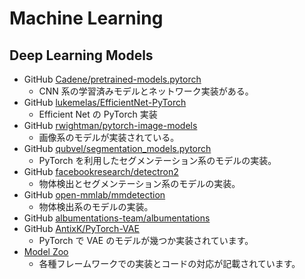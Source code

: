 # Machine Learning

## Deep Learning Models

- GitHub [Cadene/pretrained-models.pytorch][cadene]
  - CNN 系の学習済みモデルとネットワーク実装がある。
- GitHub [lukemelas/EfficientNet-PyTorch][lukemelas]
  - Efficient Net の PyTorch 実装
- GitHub [rwightman/pytorch-image-models][rwightman]
  - 画像系のモデルが実装されている。
- GitHub [qubvel/segmentation_models.pytorch][qubvel]
  - PyTorch を利用したセグメンテーション系のモデルの実装。
- GitHub [facebookresearch/detectron2][facebookresearch]
  - 物体検出とセグメンテーション系のモデルの実装。
- GitHub [open-mmlab/mmdetection][mmdetection]
  - 物体検出系のモデルの実装。
- GitHub [albumentations-team/albumentations][albumentations]
- GitHub [AntixK/PyTorch-VAE][antixk]
  - PyTorch で VAE のモデルが幾つか実装されています。
- [Model Zoo][modelzoo]
  - 各種フレームワークでの実装とコードの対応が記載されています。

[albumentations]: https://github.com/albumentations-team/albumentations
[antixk]: https://github.com/AntixK/PyTorch-VAE
[cadene]: https://github.com/Cadene/pretrained-models.pytorch
[facebookresearch]: https://github.com/facebookresearch/detectron2
[lukemelas]: https://github.com/lukemelas/EfficientNet-PyTorch
[mmdetection]: https://github.com/open-mmlab/mmdetection
[modelzoo]: https://modelzoo.co/
[qubvel]: https://github.com/qubvel/segmentation_models.pytorch
[rwightman]: https://github.com/rwightman/pytorch-image-models
